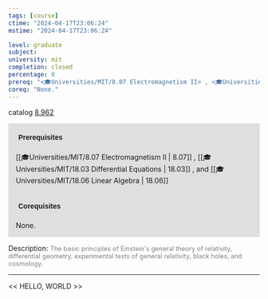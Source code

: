 ```yaml
---
tags: [course]
ctime: "2024-04-17T23:06:24"
mstime: "2024-04-17T23:06:24"

level: graduate
subject: 
university: mit
completion: closed
percentage: 0
prereq: "<🎓Universities/MIT/8.07 Electromagnetism II> , <🎓Universities/MIT/18.03 Differential Equations> , and <🎓Universities/MIT/18.06 Linear Algebra>"
coreq: "None."
---
```


catalog [8.962](http://student.mit.edu/catalog/m8b.html#8.962)

<span style="display: block; padding: 15px; background-color: rgb(100, 100, 100, 0.2);"><font id="m_prereq3773_0" style="display: block; font-family: Arial, sans-serif; font-weight: bold; padding: 5px">Prerequisites</font><br><span id="prereq3773_0">[[🎓Universities/MIT/8.07 Electromagnetism II | 8.07]] , [[🎓Universities/MIT/18.03 Differential Equations | 18.03]] , and [[🎓Universities/MIT/18.06 Linear Algebra | 18.06]]</span></span>
<span style="display: block; padding: 15px; background-color: rgb(100, 100, 100, 0.2);"><font id="m_coreq3773_0" style="display: block; font-family: Arial, sans-serif; font-weight: bold; padding: 5px">Corequisites</font><br><span id="coreq3773_0">None.</span></span>

<font style="">Description:</font>
<font style="color: grey; font-size: 0.8rem;">The basic principles of Einstein's general theory of relativity, differential geometry, experimental tests of general relativity, black holes, and cosmology.</font>



---

<< HELLO, WORLD >>
